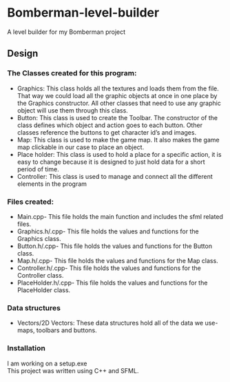 # Bomberman-level-builder
A level builder for my Bomberman project


## Design
### The Classes created for this program:
*	Graphics: This class holds all the textures and loads them from the file. That way we could load all the graphic objects at once in one place by the Graphics constructor. All other classes that need to use any graphic object will use them through this class.
*	Button: This class is used to create the Toolbar. The constructor of the class defines which object and action goes to each button. Other classes reference the buttons to get character id’s and images.
*	Map: This class is used to make the game map. It also makes the game map clickable in our case to place an object.
*	Place holder: This class is used to hold a place for a specific action, it is easy to change because it is designed to just hold data for a short period of time.
*	Controller: This class is used to manage and connect all the different elements in the program

### Files created:
*	Main.cpp- This file holds the main function and includes the sfml related files.
*	Graphics.h/.cpp- This file holds the values and functions for the Graphics class.
*	Button.h/.cpp- This file holds the values and functions for the Button class.
*	Map.h/.cpp- This file holds the values and functions for the Map class.
*	Controller.h/.cpp- This file holds the values and functions for the Controller class.
*	PlaceHolder.h/.cpp- This file holds the values and functions for the PlaceHolder class.


### Data structures
- Vectors/2D Vectors: These data structures hold all of the data we use- maps, toolbars and buttons. 


### Installation
I am working on a setup.exe <br>
This project was written using C++ and SFML.
